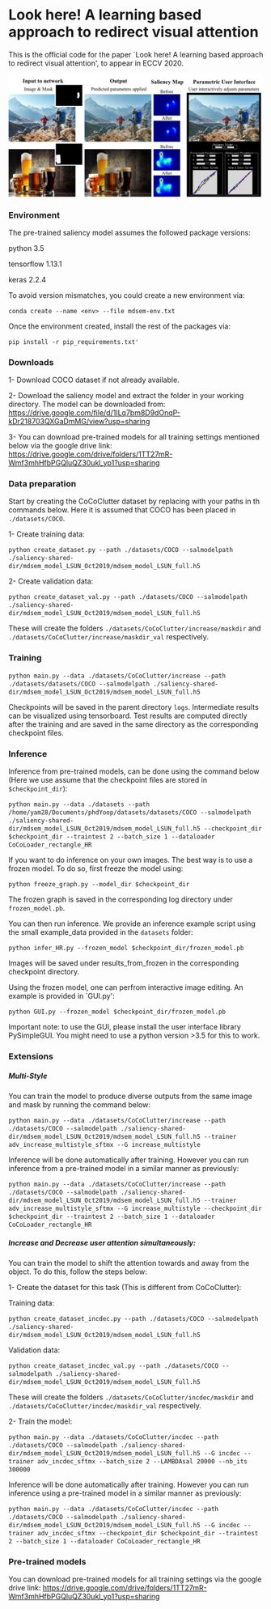 # Look here! A learning based approach to redirect visual attention
This is the official code for the paper `Look here! A learning based approach to redirect visual attention', to appear in ECCV 2020.

![Teaser](./ims/Teaser_fig.png)
### Environment
The pre-trained saliency model assumes the followed package versions: 

python 3.5 

tensorflow 1.13.1

keras 2.2.4

To avoid version mismatches, you could create a new environment via:

    conda create --name <env> --file mdsem-env.txt
    
Once the environment created, install the rest of the packages via: 

    pip install -r pip_requirements.txt' 


### Downloads
1- Download COCO dataset if not already available. 

2- Download the saliency model and extract the folder in your working directory. The model can be downloaded from: https://drive.google.com/file/d/1ILq7bm8D9dOnqP-kDr218703QXGaDmMG/view?usp=sharing
 
3- You can download pre-trained models for all training settings mentioned below via the google drive link:  https://drive.google.com/drive/folders/1TT27mR-Wmf3mhHfbPGQluQZ30ukl_yp1?usp=sharing

### Data preparation
Start by creating the CoCoClutter dataset by replacing with your paths in th commands below. Here it is assumed that COCO has been placed in `./datasets/COCO`.

1- Create training data:

    python create_dataset.py --path ./datasets/COCO --salmodelpath ./saliency-shared-dir/mdsem_model_LSUN_Oct2019/mdsem_model_LSUN_full.h5

2- Create validation data:

    python create_dataset_val.py --path ./datasets/COCO --salmodelpath ./saliency-shared-dir/mdsem_model_LSUN_Oct2019/mdsem_model_LSUN_full.h5

These will create the folders `./datasets/CoCoClutter/increase/maskdir` and `./datasets/CoCoClutter/increase/maskdir_val` respectively.

### Training

    python main.py --data ./datasets/CoCoClutter/increase --path ./datasets/datasets/COCO --salmodelpath ./saliency-shared-dir/mdsem_model_LSUN_Oct2019/mdsem_model_LSUN_full.h5

Checkpoints will be saved in the parent directory `logs`. 
Intermediate results can be visualized using tensorboard. 
Test results are computed directly after the training and are saved in the same directory as the corresponding checkpoint files. 

### Inference
Inference from pre-trained models, can be done using the command below (Here we use assume that the checkpoint files are stored in `$checkpoint_dir`): 

    python main.py --data ./datasets --path /home/yam28/Documents/phdYoop/datasets/datasets/COCO --salmodelpath ./saliency-shared-dir/mdsem_model_LSUN_Oct2019/mdsem_model_LSUN_full.h5 --checkpoint_dir $checkpoint_dir --traintest 2 --batch_size 1 --dataloader CoCoLoader_rectangle_HR

If you want to do inference on your own images. The best way is to use a frozen model. To do so, first freeze the model using: 

    python freeze_graph.py --model_dir $checkpoint_dir

The frozen graph is saved in the corresponding log directory under `frozen_model.pb`. 

You can then run inference. We provide an inference example script using the small example_data provided in the `datasets` folder: 

    python infer_HR.py --frozen_model $checkpoint_dir/frozen_model.pb

Images will be saved under results_from_frozen in the corresponding checkpoint directory. 

Using the frozen model, one can perfrom interactive image editing. An example is provided in `GUI.py':

    python GUI.py --frozen_model $checkpoint_dir/frozen_model.pb

Important note: to use the GUI, please install the user interface library PySimpleGUI. You might need to use a python version >3.5 for this to work.  
### Extensions 

##### Multi-Style

You can train the model to produce diverse outputs from the same image and mask by running the command below:

    python main.py --data ./datasets/CoCoClutter/increase --path ./datasets/COCO --salmodelpath ./saliency-shared-dir/mdsem_model_LSUN_Oct2019/mdsem_model_LSUN_full.h5 --trainer adv_increase_multistyle_sftmx --G increase_multistyle 
 
Inference will be done automatically after training. However you can run inference from a pre-trained model in a similar manner as previously:
 
    python main.py --data ./datasets/CoCoClutter/increase --path ./datasets/COCO --salmodelpath ./saliency-shared-dir/mdsem_model_LSUN_Oct2019/mdsem_model_LSUN_full.h5 --trainer adv_increase_multistyle_sftmx --G increase_multistyle --checkpoint_dir $checkpoint_dir --traintest 2 --batch_size 1 --dataloader CoCoLoader_rectangle_HR

##### Increase and Decrease user attention simultaneously: 

You can train the model to shift the attention towards and away from the object. To do this, follow the steps below: 

1- Create the dataset for this task (This is different from CoCoClutter):

Training data:

    python create_dataset_incdec.py --path ./datasets/COCO --salmodelpath ./saliency-shared-dir/mdsem_model_LSUN_Oct2019/mdsem_model_LSUN_full.h5
Validation data:    

    python create_dataset_incdec_val.py --path ./datasets/COCO --salmodelpath ./saliency-shared-dir/mdsem_model_LSUN_Oct2019/mdsem_model_LSUN_full.h5

These will create the folders `./datasets/CoCoClutter/incdec/maskdir` and `./datasets/CoCoClutter/incdec/maskdir_val` respectively.

2- Train the model:

    python main.py --data ./datasets/CoCoClutter/incdec --path ./datasets/COCO --salmodelpath ./saliency-shared-dir/mdsem_model_LSUN_Oct2019/mdsem_model_LSUN_full.h5 --G incdec --trainer adv_incdec_sftmx --batch_size 2 --LAMBDAsal 20000 --nb_its 300000

 Inference will be done automatically after training. However you can run inference using a pre-trained model in a similar manner as previously:

    python main.py --data ./datasets/CoCoClutter/incdec --path ./datasets/COCO --salmodelpath ./saliency-shared-dir/mdsem_model_LSUN_Oct2019/mdsem_model_LSUN_full.h5 --G incdec --trainer adv_incdec_sftmx --checkpoint_dir $checkpoint_dir --traintest 2 --batch_size 1 --dataloader CoCoLoader_rectangle_HR

### Pre-trained models

You can download pre-trained models for all training settings via the google drive link:  https://drive.google.com/drive/folders/1TT27mR-Wmf3mhHfbPGQluQZ30ukl_yp1?usp=sharing
